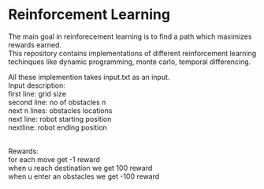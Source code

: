 # Reinforcement Learning
The main goal in reinforecement learning is to find a path which maximizes rewards earned.
<br/>
This repository contains implementations of different reinforcement learning techinques like dynamic programming, monte carlo, temporal differencing.

All these implemention takes input.txt as an input.
<br/>Input description:
<br/>first line: grid size
<br/>second line: no of obstacles n
<br/>next n lines: obstacles locations
<br/>next line: robot starting position
<br/>nextline: robot ending position

<br/>Rewards:
<br/>for each move get -1 reward
<br/>when u reach destination we get 100 reward
<br/>when u enter an obstacles we get -100 reward
<br/>
